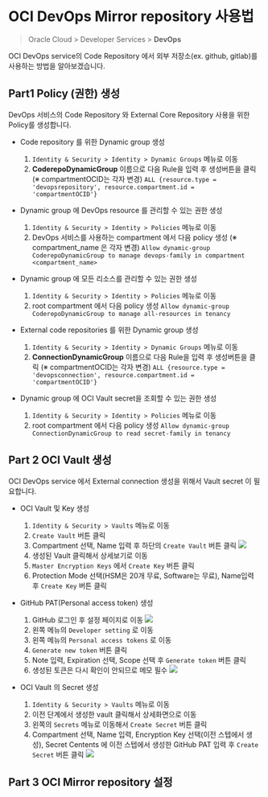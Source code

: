 # OCI DevOps Mirror repository 사용법

> Oracle Cloud > Developer Services > **DevOps**

OCI DevOps service의 Code Repository 에서 외부 저장소(ex. github, gitlab)를 사용하는 방법을 알아보겠습니다.

## Part1 Policy (권한) 생성
DevOps 서비스의 Code Repository 와 External Core Repository 사용을 위한 Policy를 생성합니다.

- Code repository 를 위한 Dynamic group 생성
  1. `Identity & Security > Identity > Dynamic Groups` 메뉴로 이동
  2. **CoderepoDynamicGroup** 이름으로 다음 Rule을 입력 후 생성버튼을 클릭 (※ compartmentOCID는 각자 변경)
   ```ALL {resource.type = 'devopsrepository', resource.compartment.id = 'compartmentOCID'}```

- Dynamic group 에 DevOps resource 를 관리할 수 있는 권한 생성
  1. `Identity & Security > Identity > Policies`  메뉴로 이동
  2. DevOps 서비스를 사용하는 compartment 에서 다음 policy 생성 (※ compartment_name 은 각자 변경)
`Allow dynamic-group CoderepoDynamicGroup to manage devops-family in compartment <compartment_name>`

- Dynamic group 에 모든 리소스를 관리할 수 있는 권한 생성
  1. `Identity & Security > Identity > Policies`  메뉴로 이동
  2. root compartment 에서 다음 policy 생성
`Allow dynamic-group CoderepoDynamicGroup to manage all-resources in tenancy`

- External code repositories 를 위한 Dynamic group 생성
  1. `Identity & Security > Identity > Dynamic Groups` 메뉴로 이동
  2. **ConnectionDynamicGroup** 이름으로 다음 Rule을 입력 후 생성버튼을 클릭 (※ compartmentOCID는 각자 변경)
`ALL {resource.type = 'devopsconnection', resource.compartment.id = 'compartmentOCID'}`

- Dynamic group 에 OCI Vault secret을 조회할 수 있는 권한 생성
  1. `Identity & Security > Identity > Policies`  메뉴로 이동
  2. root compartment 에서 다음 policy 생성
`Allow dynamic-group ConnectionDynamicGroup to read secret-family in tenancy`
 
## Part 2 OCI Vault 생성
OCI DevOps service 에서 External connection 생성을 위해서 Vault secret 이 필요합니다.

- OCI Vault 및 Key 생성

   1. `Identity & Security > Vaults` 메뉴로 이동
   2. `Create Vault` 버튼 클릭
   3. Compartment 선택, Name 입력 후 하단의 `Create Vault` 버튼 클릭
![](./images/2a-create-vault.png)
   4. 생성된 Vault 클릭해서 상세보기로 이동
   5. `Master Encryption Keys` 에서 `Create Key` 버튼 클릭
   6. Protection Mode 선택(HSM은 20개 무료, Software는 무료), Name입력 후 `Create Key` 버튼 클릭

- GitHub PAT(Personal access token) 생성
  
  1. GitHub 로그인 후 설정 페이지로 이동
   ![](./images/3a-github-setting.png)
  2. 왼쪽 메뉴의 `Developer setting` 로 이동
  3. 왼쪽 메뉴의 `Personal access tokens` 로 이동
  4. `Generate new token` 버튼 클릭
  5. Note 입력, Expiration 선택, Scope 선택 후 `Generate token` 버튼 클릭
  6. 생성된 토큰은 다시 확인이 안되므로 메모 필수
   ![](images/3a-github-pat.png)

- OCI Vault 의 Secret 생성

   1. `Identity & Security > Vaults` 메뉴로 이동
   2. 이전 단계에서 생성한 vault 클릭해서 상세화면으로 이동
   3. 왼쪽의 `Secrets` 메뉴로 이동해서 `Create Secret` 버튼 클릭
   4. Compartment 선택, Name 입력, Encryption Key 선택(이전 스텝에서 생성), Secret Centents 에 이전 스텝에서 생성한 GitHub PAT 입력 후 `Create Secret` 버튼 클릭
   ![](images/2a-oci-secret.png)

## Part 3 OCI Mirror repository 설정
